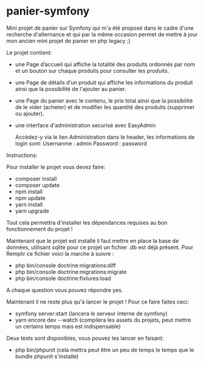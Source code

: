 # panier-symfony

Mini projet de panier sur Symfony qui m'a été proposé dans le cadre d'une recherche d'alternance et qui par la même occasion permet de mettre à jour
mon ancien mini projet de panier en php legacy ;)

Le projet contient:

- une Page d’accueil qui affiche la totalité des produits ordonnés par nom et un bouton sur chaque produits pour consulter les produits.
- une Page de détails d’un produit qui affiche les informations du produit ainsi que la possibilité de l'ajouter au panier.
- une Page du panier avec le contenu, le prix total ainsi que la possibilité de le vider (acheter) et de modifier les quantité des produits (supprimer ou ajouter).
- une interface d'administration securisé avec EasyAdmin 
  
  Accèdez-y via le lien Administration dans le header, les informations de login sont:
  Usernanme : admin
  Password : password


Instructions:

Pour installer le projet vous devez faire:
- composer install
- composer update
- npm install
- npm update
- yarn install
- yarn upgrade

Tout cela permettra d'installer les dépendances requises au bon fonctionnement du projet !

Maintenant que le projet est installé il faut mettre en place la base de données, utilisant sqlite pour ce projet un fichier .db est déjà présent.
Pour Remplir ce fichier voici la marche à suivre :

- php bin/console doctrine:migrations:diff
- php bin/console doctrine:migrations:migrate
- php bin/console doctrine:fixtures:load

A chaque question vous pouvez répondre yes.

Maintenant il ne reste plus qu'à lancer le projet ! Pour ce faire faites ceci:
- symfony server:start (lancera le serveur interne de symfony)
- yarn encore dev --watch (compilera les assets du projets, peut mettre un certains temps mais est indispensable)

Deux tests sont disponibles, vous pouvez les lancer en faisant:
- php bin/phpunit (cela mettra peut être un peu de temps le temps que le bundle phpunit s'installe)

